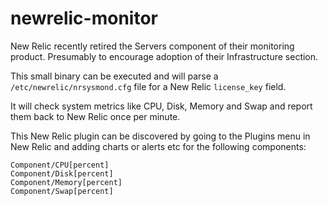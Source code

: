 newrelic-monitor
================

New Relic recently retired the Servers component of their monitoring product.
Presumably to encourage adoption of their Infrastructure section.

This small binary can be executed and will parse a `/etc/newrelic/nrsysmond.cfg`
file for a New Relic `license_key` field.

It will check system metrics like CPU, Disk, Memory and Swap and report them
back to New Relic once per minute.

This New Relic plugin can be discovered by going to the Plugins menu in New Relic
and adding charts or alerts etc for the following components:

    Component/CPU[percent]
    Component/Disk[percent]
    Component/Memory[percent]
    Component/Swap[percent]
